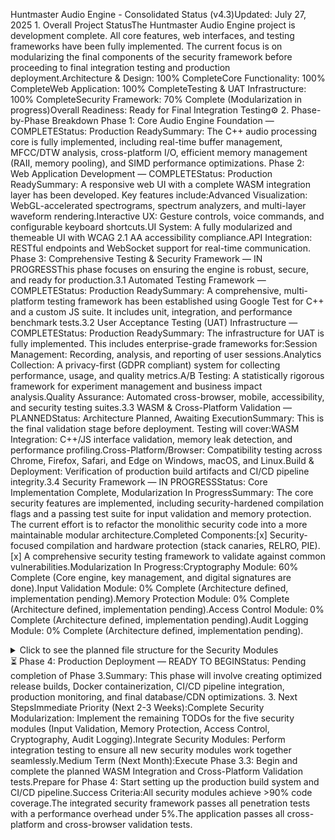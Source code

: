 Huntmaster Audio Engine - Consolidated Status (v4.3)Updated: July 27, 2025 1. Overall Project StatusThe Huntmaster Audio Engine project is development complete. All core features, web interfaces, and testing frameworks have been fully implemented. The current focus is on modularizing the final components of the security framework before proceeding to final integration testing and production deployment.Architecture & Design: 100% CompleteCore Functionality: 100% CompleteWeb Application: 100% CompleteTesting & UAT Infrastructure: 100% CompleteSecurity Framework: 70% Complete (Modularization in progress)Overall Readiness: Ready for Final Integration Testing⚙ 2. Phase-by-Phase Breakdown Phase 1: Core Audio Engine Foundation — COMPLETEStatus: Production ReadySummary: The C++ audio processing core is fully implemented, including real-time buffer management, MFCC/DTW analysis, cross-platform I/O, efficient memory management (RAII, memory pooling), and SIMD performance optimizations. Phase 2: Web Application Development — COMPLETEStatus: Production ReadySummary: A responsive web UI with a complete WASM integration layer has been developed. Key features include:Advanced Visualization: WebGL-accelerated spectrograms, spectrum analyzers, and multi-layer waveform rendering.Interactive UX: Gesture controls, voice commands, and configurable keyboard shortcuts.UI System: A fully modularized and themeable UI with WCAG 2.1 AA accessibility compliance.API Integration: RESTful endpoints and WebSocket support for real-time communication. Phase 3: Comprehensive Testing & Security Framework — IN PROGRESSThis phase focuses on ensuring the engine is robust, secure, and ready for production.3.1 Automated Testing Framework — COMPLETEStatus: Production ReadySummary: A comprehensive, multi-platform testing framework has been established using Google Test for C++ and a custom JS suite. It includes unit, integration, and performance benchmark tests.3.2 User Acceptance Testing (UAT) Infrastructure — COMPLETEStatus: Production ReadySummary: The infrastructure for UAT is fully implemented. This includes enterprise-grade frameworks for:Session Management: Recording, analysis, and reporting of user sessions.Analytics Collection: A privacy-first (GDPR compliant) system for collecting performance, usage, and quality metrics.A/B Testing: A statistically rigorous framework for experiment management and business impact analysis.Quality Assurance: Automated cross-browser, mobile, accessibility, and security testing suites.3.3 WASM & Cross-Platform Validation — PLANNEDStatus: Architecture Planned, Awaiting ExecutionSummary: This is the final validation stage before deployment. Testing will cover:WASM Integration: C++/JS interface validation, memory leak detection, and performance profiling.Cross-Platform/Browser: Compatibility testing across Chrome, Firefox, Safari, and Edge on Windows, macOS, and Linux.Build & Deployment: Verification of production build artifacts and CI/CD pipeline integrity.3.4 Security Framework — IN PROGRESSStatus: Core Implementation Complete, Modularization In ProgressSummary: The core security features are implemented, including security-hardened compilation flags and a passing test suite for input validation and memory protection. The current effort is to refactor the monolithic security code into a more maintainable modular architecture.Completed Components:[x] Security-focused compilation and hardware protection (stack canaries, RELRO, PIE).[x] A comprehensive security testing framework to validate against common vulnerabilities.Modularization In Progress:Cryptography Module: 60% Complete (Core engine, key management, and digital signatures are done).Input Validation Module: 0% Complete (Architecture defined, implementation pending).Memory Protection Module: 0% Complete (Architecture defined, implementation pending).Access Control Module: 0% Complete (Architecture defined, implementation pending).Audit Logging Module: 0% Complete (Architecture defined, implementation pending).<details><summary>Click to see the planned file structure for the Security Modules</summary>Input Validation Modulesrc/security/input/
├── core/ (validator-base, validation-rules, sanitization-engine)
├── audio/ (audio-buffer, codec, sample-rate validators)
├── web/ (xss-prevention, injection-guard, http-validator)
└── wasm/ (wasm-interface, memory-bounds, function-signature validators)
Memory Protection Modulesrc/security/memory/
├── core/ (memory-manager, heap-integrity, stack-guard)
├── allocation/ (secure-allocator, pool-manager, garbage-collector)
├── protection/ (buffer-overflow-guard, pointer-validator, memory-encryption)
└── monitoring/ (leak-detector, usage-monitor, forensics-collector)
Access Control Modulesrc/security/access/
├── authentication/ (auth-manager, credential-validator, mfa, biometric)
├── authorization/ (rbac-engine, permission-manager, policy-engine)
├── session/ (session-manager, token-handler, session-security)
└── audit/ (access-logger, failed-attempt-tracker, escalation-detector)
Cryptography Modulesrc/security/crypto/
├── core/ (crypto-engine, algorithm-manager, entropy-collector)
├── encryption/ (symmetric, asymmetric, stream, block ciphers)
├── keys/ (key-generator, storage, rotation, derivation)
├── hashing/ (hash-engine, mac-generator, salt-manager)
└── signatures/ (digital-signature, certificate-manager, pki-integration)
Audit Logging Modulesrc/security/audit/
├── core/ (audit-engine, event-processor, log-formatter)
├── collection/ (security, access, data, system event collectors)
├── storage/ (log-storage, encrypted-storage, retention-manager)
├── analysis/ (threat-analyzer, anomaly-detector, correlation-engine)
└── compliance/ (sox, gdpr, pci, hipaa compliance modules)

</details>⏳ Phase 4: Production Deployment — READY TO BEGINStatus: Pending completion of Phase 3.Summary: This phase will involve creating optimized release builds, Docker containerization, CI/CD pipeline integration, production monitoring, and final database/CDN optimizations. 3. Next StepsImmediate Priority (Next 2-3 Weeks):Complete Security Modularization: Implement the remaining TODOs for the five security modules (Input Validation, Memory Protection, Access Control, Cryptography, Audit Logging).Integrate Security Modules: Perform integration testing to ensure all new security modules work together seamlessly.Medium Term (Next Month):Execute Phase 3.3: Begin and complete the planned WASM Integration and Cross-Platform Validation tests.Prepare for Phase 4: Start setting up the production build system and CI/CD pipeline.Success Criteria:All security modules achieve >90% code coverage.The integrated security framework passes all penetration tests with a performance overhead under 5%.The application passes all cross-platform and cross-browser validation tests.

